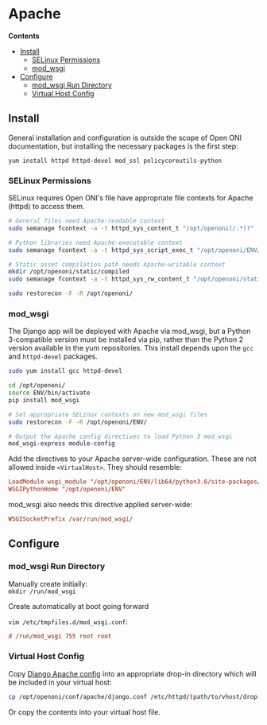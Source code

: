 # Apache

**Contents**

- [Install](#install)
    - [SELinux Permissions](#selinux-permissions)
    - [mod_wsgi](#mod_wsgi)
- [Configure](#configure)
    - [mod_wsgi Run Directory](#mod_wsgi-run-directory)
    - [Virtual Host Config](#virtual-host-config)

## Install

General installation and configuration is outside the scope of Open ONI
documentation, but installing the necessary packages is the first step:

`yum install httpd httpd-devel mod_ssl policycoreutils-python`

### SELinux Permissions
SELinux requires Open ONI's file have appropriate file contexts for Apache
(httpd) to access them.

```bash
# General files need Apache-readable context
sudo semanage fcontext -a -t httpd_sys_content_t "/opt/openoni(/.*)?"

# Python libraries need Apache-executable context
sudo semanage fcontext -a -t httpd_sys_script_exec_t "/opt/openoni/ENV/lib/python3.6/site-packages/.+\.so"

# Static asset compilation path needs Apache-writable context
mkdir /opt/openoni/static/compiled
sudo semanage fcontext -a -t httpd_sys_rw_content_t "/opt/openoni/static/compiled(/.*)?"

sudo restorecon -F -R /opt/openoni/
```

### mod_wsgi
The Django app will be deployed with Apache via mod_wsgi, but a Python
3-compatible version must be installed via pip, rather than the Python 2 version
available in the yum repositories. This install depends upon the `gcc` and
`httpd-devel` packages.

```bash
sudo yum install gcc httpd-devel

cd /opt/openoni/
source ENV/bin/activate
pip install mod_wsgi

# Set appropriate SELinux contexts on new mod_wsgi files
sudo restorecon -F -R /opt/openoni/ENV/

# Output the Apache config directives to load Python 3 mod_wsgi
mod_wsgi-express module-config
```

Add the directives to your Apache server-wide configuration. These are not allowed inside `<VirtualHost>`. They should resemble:
```ini
LoadModule wsgi_module "/opt/openoni/ENV/lib64/python3.6/site-packages/mod_wsgi/server/mod_wsgi-py36.cpython-36m-x86_64-linux-gnu.so"
WSGIPythonHome "/opt/openoni/ENV"
```

mod_wsgi also needs this directive applied server-wide:

```ini
WSGISocketPrefix /var/run/mod_wsgi/
```

## Configure

### mod_wsgi Run Directory
Manually create initially:<br>
`mkdir /run/mod_wsgi`

Create automatically at boot going forward

`vim /etc/tmpfiles.d/mod_wsgi.conf`:
```ini
d /run/mod_wsgi 755 root root
```

### Virtual Host Config
Copy [Django Apache config](/conf/apache/django.conf) into an appropriate
drop-in directory which will be included in your virtual host:

```bash
cp /opt/openoni/conf/apache/django.conf /etc/httpd/(path/to/vhost/drop-in-dir)/
```

Or copy the contents into your virtual host file.
